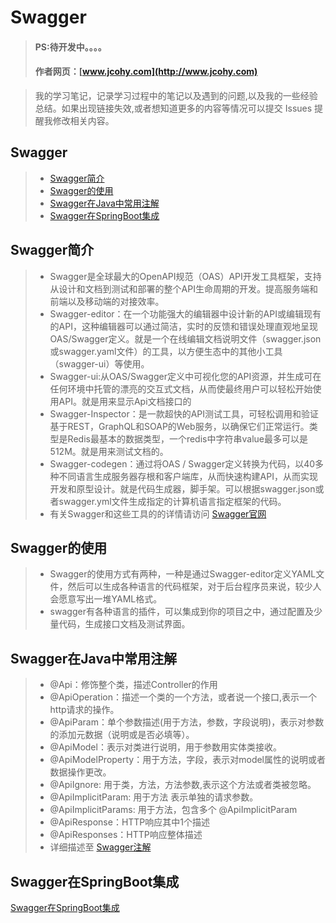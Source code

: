 #  Swagger
> #### PS:待开发中。。。。
> #### 作者网页：[www.jcohy.com](http://www.jcohy.com)  	

>  我的学习笔记，记录学习过程中的笔记以及遇到的问题,以及我的一些经验总结。如果出现链接失效,或者想知道更多的内容等情况可以提交 Issues 提醒我修改相关内容。
## Swagger
>   * [Swagger简介](#what)
>   * [Swagger的使用](#how)
>   * [Swagger在Java中常用注解](#annotations)
>   * [Swagger在SpringBoot集成](#jicheng)


<p id="what">

##  Swagger简介

>  *  Swagger是全球最大的OpenAPI规范（OAS）API开发工具框架，支持从设计和文档到测试和部署的整个API生命周期的开发。提高服务端和前端以及移动端的对接效率。
>  *  Swagger-editor：在一个功能强大的编辑器中设计新的API或编辑现有的API，这种编辑器可以通过简洁，实时的反馈和错误处理直观地呈现OAS/Swagger定义。就是一个在线编辑文档说明文件（swagger.json或swagger.yaml文件）的工具，以方便生态中的其他小工具（swagger-ui）等使用。
>  *  Swagger-ui:从OAS/Swagger定义中可视化您的API资源，并生成可在任何环境中托管的漂亮的交互式文档，从而使最终用户可以轻松开始使用API。就是用来显示Api文档接口的
>  *  Swagger-Inspector：是一款超快的API测试工具，可轻松调用和验证基于REST，GraphQL和SOAP的Web服务，以确保它们正常运行。类型是Redis最基本的数据类型，一个redis中字符串value最多可以是512M。就是用来测试文档的。
>  *  Swagger-codegen：通过将OAS / Swagger定义转换为代码，以40多种不同语言生成服务器存根和客户端库，从而快速构建API，从而实现开发和原型设计。就是代码生成器，脚手架。可以根据swagger.json或者swagger.yml文件生成指定的计算机语言指定框架的代码。
>  *  有关Swagger和这些工具的的详情请访问 [Swagger官网](https://swagger.io/)

<p id="how">

##  Swagger的使用

>  *  Swagger的使用方式有两种，一种是通过Swagger-editor定义YAML文件，然后可以生成各种语言的代码框架，对于后台程序员来说，较少人会愿意写出一堆YAML格式。
>  *  swagger有各种语言的插件，可以集成到你的项目之中，通过配置及少量代码，生成接口文档及测试界面。

<p id="annotations">

##  Swagger在Java中常用注解

>  *  @Api：修饰整个类，描述Controller的作用
>  *  @ApiOperation：描述一个类的一个方法，或者说一个接口,表示一个http请求的操作。
>  *  @ApiParam：单个参数描述(用于方法，参数，字段说明)，表示对参数的添加元数据（说明或是否必填等）。
>  *  @ApiModel：表示对类进行说明，用于参数用实体类接收。
>  *  @ApiModelProperty：用于方法，字段，表示对model属性的说明或者数据操作更改。
>  *  @ApiIgnore: 用于类，方法，方法参数,表示这个方法或者类被忽略。
>  *  @ApiImplicitParam: 用于方法 表示单独的请求参数。
>  *  @ApiImplicitParams: 用于方法，包含多个 @ApiImplicitParam
>  *  @ApiResponse：HTTP响应其中1个描述
>  *  @ApiResponses：HTTP响应整体描述
>  *  详细描述至 [Swagger注解](https://www.jianshu.com/p/12f4394462d5)

<p id="jicheng">

##  Swagger在SpringBoot集成

[Swagger在SpringBoot集成](http://www.cnblogs.com/woshimrf/p/swagger.html)